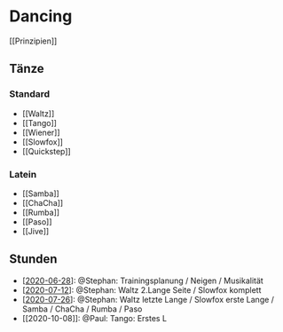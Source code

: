 # Dancing

[[Prinzipien]]

## Tänze

### Standard

- [[Waltz]]
- [[Tango]]
- [[Wiener]]
- [[Slowfox]]
- [[Quickstep]]

### Latein

- [[Samba]]
- [[ChaCha]]
- [[Rumba]]
- [[Paso]]
- [[Jive]]

## Stunden

- [[2020-06-28]]: @Stephan: Trainingsplanung / Neigen / Musikalität
- [[2020-07-12]]: @Stephan: Waltz 2.Lange Seite / Slowfox komplett
- [[2020-07-26]]: @Stephan: Waltz letzte Lange / Slowfox erste Lange / Samba / ChaCha / Rumba / Paso
- [[2020-10-08]]: @Paul: Tango: Erstes L

[//begin]: # "Autogenerated link references for markdown compatibility"
[2020-06-28]: 2020-06-28.md "2020 06 28"
[2020-07-12]: 2020-07-12.md "2020 07 12"
[2020-07-26]: 2020-07-26.md "2020-07-26"
[//end]: # "Autogenerated link references"

